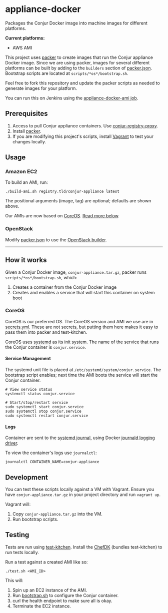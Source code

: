 # appliance-docker

Packages the Conjur Docker image into machine images for different platforms.

**Current platforms:**

* AWS AMI

This project uses [packer](https://www.packer.io/) to create images that run
the Conjur appliance Docker image. Since we are using packer, images for several different
platforms can be built by adding to the `builders` section of [packer.json](packer.json).
Bootstrap scripts are located at `scripts/*os*/bootstrap.sh`.

Feel free to fork this repository and update the packer scripts
as needed to generate images for your platform.

You can run this on Jenkins using the [appliance-docker-ami job](https://jenkins.conjur.net/job/appliance-docker-ami/).

## Prerequisites

1. Access to pull Conjur appliance containers. Use [conjur-registry-proxy](https://github.com/conjurinc/conjur-registry-proxy).
2. Install [packer](https://www.packer.io/).
3. If you are modifying this project's scripts, install [Vagrant](https://www.vagrantup.com/) to test your changes locally.

## Usage

### Amazon EC2

To build an AMI, run:

```
./build-ami.sh registry.tld/conjur-appliance latest
```

The positional arguments (image, tag) are optional; defaults are shown above.

Our AMIs are now based on [CoreOS](https://coreos.com/os/docs/latest/).
[Read more below]().

### OpenStack

Modify [packer.json](packer.json) to use the
[OpenStack builder](https://www.packer.io/docs/builders/openstack.html).

---

## How it works

Given a Conjur Docker image, `conjur-appliance.tar.gz`, packer runs
`scripts/*os*/bootstrap.sh`, which:

1. Creates a container from the Conjur Docker image
2. Creates and enables a service that will start this container on system boot

### CoreOS

CoreOS is our preferred OS. The CoreOS version and AMI we use are in [secrets.yml](secrets.yml). These are not secrets, but putting them here makes it easy to pass them into packer and test-kitchen.

CoreOS uses [systemd](https://coreos.com/docs/launching-containers/launching/getting-started-with-systemd/) as its init system. The name of the service that runs the Conjur container is `conjur.service`.

#### Service Management

The systemd unit file is placed at `/etc/systemd/system/conjur.service`. The bootstrap script enables; next time the AMI boots the service will start the Conjur container.

```
# View service status
systemctl status conjur.service

# Start/stop/restart service
sudo systemctl start conjur.service
sudo systemctl stop conjur.service
sudo systemctl restart conjur.service
```

#### Logs

Container are sent to the [systemd journal](https://www.freedesktop.org/software/systemd/man/systemd-journald.service.html), using Docker [journald logging driver](https://docker.github.io/engine/admin/logging/journald/).

To view the container's logs use `journalctl`:

```
journalctl CONTAINER_NAME=conjur-appliance
```

## Development

You can test these scripts locally against a VM with Vagrant. Ensure you have
`conjur-appliance.tar.gz` in your project directory and run `vagrant up`.

Vagrant will:

1. Copy `conjur-appliance.tar.gz` into the VM.
2. Run bootstrap scripts.

## Testing

Tests are run using [test-kitchen](http://kitchen.ci/). Install the [ChefDK](https://downloads.chef.io/chef-dk/) (bundles test-kitchen) to run tests locally.

Run a test against a created AMI like so:

```
./test.sh <AMI_ID>
```

This will:

1. Spin up an EC2 instance of the AMI.
2. Run [bootstrap.sh](bootstrap.sh) to configure the Conjur container.
3. curl the health endpoint to make sure all is okay.
4. Terminate the EC2 instance.

